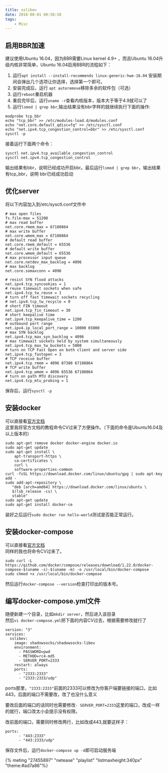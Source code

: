 ```yaml
---
title: sslibev
date: 2018-08-01 00:50:58
tags:
    - Misc
---
```


## 启用BBR加速
建议使用Ubuntu 16.04，因为BBR需要Linux kernel 4.9+ ，而且Ubuntu 16.04升级内核非常简单，Ubuntu 16.04启用BBR的流程如下：
1. 运行`apt install --install-recommends linux-generic-hwe-16.04`
安装期间会弹出几个选项让你选择，选择第一个即可。
2. 安装完成后，运行 `apt autoremove`移除多余的软件包（可选）
3. 运行`reboot`重启机器
4. 重启完毕后，运行`uname -r`查看内核版本，版本大于等于4.9就可以了
5. 运行`lsmod | grep bbr`,输出结果没有bbr字样的就继续执行下面的操作:<br>
```
modprobe tcp_bbr
echo "tcp_bbr" >> /etc/modules-load.d/modules.conf
echo "net.core.default_qdisc=fq" >> /etc/sysctl.conf
echo "net.ipv4.tcp_congestion_control=bbr" >> /etc/sysctl.conf
sysctl -p
```
接着运行下面两个命令：
```angularjs
sysctl net.ipv4.tcp_available_congestion_control
sysctl net.ipv4.tcp_congestion_control
```
输出结果有bbr，说明已经成功开启bbr。最后运行`lsmod | grep bbr`，输出结果有tcp_bbr，说明
bbr已经成功启动

## 优化server
将以下内容加入到/etc/sysctl.conf文件中
```angularjs
# max open files
fs.file-max = 51200
# max read buffer
net.core.rmem_max = 67108864
# max write buffer
net.core.wmem_max = 67108864
# default read buffer
net.core.rmem_default = 65536
# default write buffer
net.core.wmem_default = 65536
# max processor input queue
net.core.netdev_max_backlog = 4096
# max backlog
net.core.somaxconn = 4096

# resist SYN flood attacks
net.ipv4.tcp_syncookies = 1
# reuse timewait sockets when safe
net.ipv4.tcp_tw_reuse = 1
# turn off fast timewait sockets recycling
# net.ipv4.tcp_tw_recycle = 0
# short FIN timeout
net.ipv4.tcp_fin_timeout = 30
# short keepalive time
net.ipv4.tcp_keepalive_time = 1200
# outbound port range
net.ipv4.ip_local_port_range = 10000 65000
# max SYN backlog
net.ipv4.tcp_max_syn_backlog = 4096
# max timewait sockets held by system simultaneously
net.ipv4.tcp_max_tw_buckets = 5000
# turn on TCP Fast Open on both client and server side
net.ipv4.tcp_fastopen = 3
# TCP receive buffer
net.ipv4.tcp_rmem = 4096 87380 67108864
# TCP write buffer
net.ipv4.tcp_wmem = 4096 65536 67108864
# turn on path MTU discovery
net.ipv4.tcp_mtu_probing = 1
```
保存后，运行`sysctl -p`

## 安装docker
可以直接看[官方文档](https://docs.docker.com/install/linux/docker-ce/ubuntu/)<br>
这里我将官方文档的教程命令CV过来了方便操作。（下面的命令是Ubuntu16.04及以上版本的）
```angularjs
sudo apt-get remove docker docker-engine docker.io
sudo apt-get update
sudo apt-get install \
    apt-transport-https \
    ca-certificates \
    curl \
    software-properties-common
curl -fsSL https://download.docker.com/linux/ubuntu/gpg | sudo apt-key add -
sudo add-apt-repository \
   "deb [arch=amd64] https://download.docker.com/linux/ubuntu \
   $(lsb_release -cs) \
   stable"
sudo apt-get update
sudo apt-get install docker-ce
```
装好之后运行`sudo docker run hello-world`测试是否能正常运行。

## 安装docker-compose
可以直接看[官方文档](https://docs.docker.com/compose/install/)<br>
同样的我也将命令CV过来了。
```angularjs
sudo curl -L https://github.com/docker/compose/releases/download/1.22.0/docker-compose-$(uname -s)-$(uname -m) -o /usr/local/bin/docker-compose
sudo chmod +x /usr/local/bin/docker-compose
```
然后运行`docker-compose --version`检查打印出的版本号。

## 编写docker-compose.yml文件
随便新建一个目录，比如`mkdir server`，然后进入该目录<br>
然后`vi docker-compose.yml`把下面的内容CV过去，根据需要修改就行了
```angularjs
version: "3"
services:
  sslibev:
    image: shadowsocks/shadowsocks-libev
    environment:
      - PASSWORD=pwd
      - METHOD=rc4-md5
      - SERVER_PORT=2333
    restart: always
    ports:
      - "2333:2333"
      - "2333:2333/udp"
```
ports那里，`"2333:2333"`前面的2333可以修改为你客户端要链接的端口，比如443，后面的端口不需要改，改了也没什么意义

要改后面的端口的话同时也需要修改`- SERVER_PORT=2333`这里的端口，改成一样的就行，端口改太小会提示没有权限。

改前面的端口，需要同时修改两行，比如改成443,就要这样子：
```angularjs
ports:
      - "443:2333"
      - "443:2333/udp"
```
保存文件后，运行`docker-compose up -d`即可启动服务端

{% meting "27455897" "netease" "playlist" "listmaxheight:340px" "theme:#ad7a86"%}
